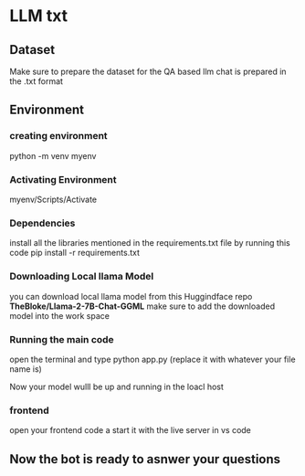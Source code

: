 # LLM txt 

## Dataset

Make sure to prepare the dataset for the QA based llm chat is prepared in the .txt format 

## Environment

### creating environment 
python -m venv myenv

### Activating Environment
myenv/Scripts/Activate

### Dependencies
install all the libraries mentioned in the requirements.txt file by running this code
pip install -r requirements.txt

### Downloading Local llama Model
you can download local llama model from this Huggindface repo **TheBloke/Llama-2-7B-Chat-GGML** 
make sure to add the downloaded model into the work space

### Running the main code
 open the terminal and type python app.py (replace it with whatever your file name is)

 Now your model wulll be up and running in the loacl host

 ### frontend
 open your frontend code a start it with the live server in vs code

 ## Now the bot is ready to asnwer your questions

 
